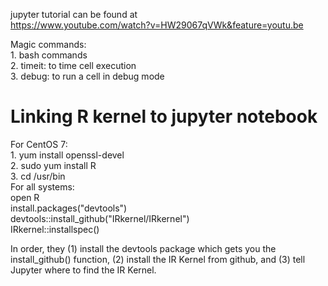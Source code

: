 jupyter tutorial can be found at  
https://www.youtube.com/watch?v=HW29067qVWk&feature=youtu.be  
    
Magic commands:  
    1. bash commands  
    2. timeit: to time cell execution  
    3. debug: to run a cell in debug mode  


# Linking R kernel to jupyter notebook

For CentOS 7:  
	1. yum install openssl-devel  
	2. sudo yum install R  
	3. cd /usr/bin  
For all systems:  
	open R  
	install.packages("devtools")  
	devtools::install_github("IRkernel/IRkernel")  
	IRkernel::installspec()  

In order, they (1) install the devtools package which gets you the install_github() function, (2) install the IR Kernel from github, and (3) tell Jupyter where to find the IR Kernel.

